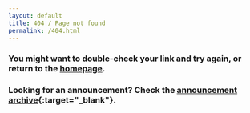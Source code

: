 ```yaml
---
layout: default
title: 404 / Page not found
permalink: /404.html
---
```


### You might want to double-check your link and try again, or return to the [homepage]({{site.baseurl}}).

### Looking for an announcement? Check the [announcement archive]({{site.baseurl}}/announcements/archive/){:target="_blank"}.

